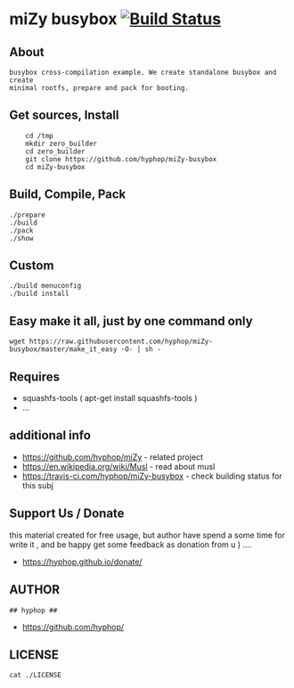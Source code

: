 # miZy busybox [![Build Status](https://travis-ci.com/hyphop/miZy-busybox.svg?branch=master)](https://travis-ci.com/hyphop/miZy-busybox)


## About

    busybox cross-compilation example. We create standalone busybox and create 
    minimal rootfs, prepare and pack for booting.

## Get sources, Install

```
    cd /tmp
    mkdir zero_builder
    cd zero_builder
    git clone https://github.com/hyphop/miZy-busybox
    cd miZy-busybox
```

## Build, Compile, Pack

    ./prepare
    ./build
    ./pack
    ./show

## Custom

    ./build menuconfig
    ./build install

## Easy make it all, just by one command only

    wget https://raw.githubusercontent.com/hyphop/miZy-busybox/master/make_it_easy -O- | sh -

## Requires

+ squashfs-tools ( apt-get install squashfs-tools )
+ ...

## additional info

+ https://github.com/hyphop/miZy - related project
+ https://en.wikipedia.org/wiki/Musl - read about musl
+ https://travis-ci.com/hyphop/miZy-busybox - check building status for this subj

## Support Us / Donate

this material created for free usage, but author have spend a some time for write it
, and be happy get some feedback as donation from u ) ....

+ https://hyphop.github.io/donate/

## AUTHOR

    ## hyphop ##

+ https://github.com/hyphop/

## LICENSE
    
    cat ./LICENSE
